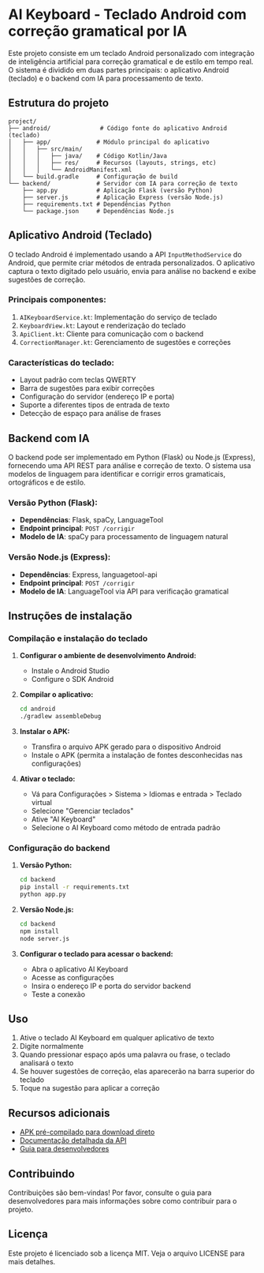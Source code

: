 
# AI Keyboard - Teclado Android com correção gramatical por IA

Este projeto consiste em um teclado Android personalizado com integração de inteligência artificial para correção gramatical e de estilo em tempo real. O sistema é dividido em duas partes principais: o aplicativo Android (teclado) e o backend com IA para processamento de texto.

## Estrutura do projeto

```
project/
├── android/              # Código fonte do aplicativo Android (teclado)
│   ├── app/             # Módulo principal do aplicativo
│   │   ├── src/main/    
│   │   │   ├── java/    # Código Kotlin/Java
│   │   │   ├── res/     # Recursos (layouts, strings, etc)
│   │   │   └── AndroidManifest.xml
│   └── build.gradle     # Configuração de build
└── backend/             # Servidor com IA para correção de texto
    ├── app.py           # Aplicação Flask (versão Python)
    ├── server.js        # Aplicação Express (versão Node.js)
    ├── requirements.txt # Dependências Python
    └── package.json     # Dependências Node.js
```

## Aplicativo Android (Teclado)

O teclado Android é implementado usando a API `InputMethodService` do Android, que permite criar métodos de entrada personalizados. O aplicativo captura o texto digitado pelo usuário, envia para análise no backend e exibe sugestões de correção.

### Principais componentes:

1. `AIKeyboardService.kt`: Implementação do serviço de teclado
2. `KeyboardView.kt`: Layout e renderização do teclado
3. `ApiClient.kt`: Cliente para comunicação com o backend
4. `CorrectionManager.kt`: Gerenciamento de sugestões e correções

### Características do teclado:

- Layout padrão com teclas QWERTY
- Barra de sugestões para exibir correções
- Configuração do servidor (endereço IP e porta)
- Suporte a diferentes tipos de entrada de texto
- Detecção de espaço para análise de frases

## Backend com IA

O backend pode ser implementado em Python (Flask) ou Node.js (Express), fornecendo uma API REST para análise e correção de texto. O sistema usa modelos de linguagem para identificar e corrigir erros gramaticais, ortográficos e de estilo.

### Versão Python (Flask):

- **Dependências**: Flask, spaCy, LanguageTool
- **Endpoint principal**: `POST /corrigir`
- **Modelo de IA**: spaCy para processamento de linguagem natural

### Versão Node.js (Express):

- **Dependências**: Express, languagetool-api
- **Endpoint principal**: `POST /corrigir`
- **Modelo de IA**: LanguageTool via API para verificação gramatical

## Instruções de instalação

### Compilação e instalação do teclado

1. **Configurar o ambiente de desenvolvimento Android:**
   - Instale o Android Studio
   - Configure o SDK Android

2. **Compilar o aplicativo:**
   ```bash
   cd android
   ./gradlew assembleDebug
   ```

3. **Instalar o APK:**
   - Transfira o arquivo APK gerado para o dispositivo Android
   - Instale o APK (permita a instalação de fontes desconhecidas nas configurações)

4. **Ativar o teclado:**
   - Vá para Configurações > Sistema > Idiomas e entrada > Teclado virtual
   - Selecione "Gerenciar teclados"
   - Ative "AI Keyboard"
   - Selecione o AI Keyboard como método de entrada padrão

### Configuração do backend

1. **Versão Python:**
   ```bash
   cd backend
   pip install -r requirements.txt
   python app.py
   ```

2. **Versão Node.js:**
   ```bash
   cd backend
   npm install
   node server.js
   ```

3. **Configurar o teclado para acessar o backend:**
   - Abra o aplicativo AI Keyboard
   - Acesse as configurações
   - Insira o endereço IP e porta do servidor backend
   - Teste a conexão

## Uso

1. Ative o teclado AI Keyboard em qualquer aplicativo de texto
2. Digite normalmente
3. Quando pressionar espaço após uma palavra ou frase, o teclado analisará o texto
4. Se houver sugestões de correção, elas aparecerão na barra superior do teclado
5. Toque na sugestão para aplicar a correção

## Recursos adicionais

- [APK pré-compilado para download direto](https://github.com/ai-keyboard/releases)
- [Documentação detalhada da API](https://github.com/ai-keyboard/docs)
- [Guia para desenvolvedores](https://github.com/ai-keyboard/contributors)

## Contribuindo

Contribuições são bem-vindas! Por favor, consulte o guia para desenvolvedores para mais informações sobre como contribuir para o projeto.

## Licença

Este projeto é licenciado sob a licença MIT. Veja o arquivo LICENSE para mais detalhes.
